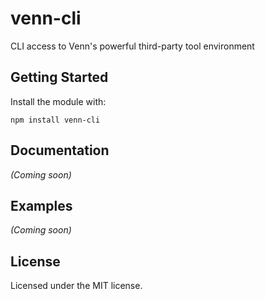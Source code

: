 # venn-cli

CLI access to Venn's powerful third-party tool environment

## Getting Started
Install the module with:
```
npm install venn-cli
```

## Documentation
_(Coming soon)_

## Examples
_(Coming soon)_

## License
Licensed under the MIT license.
